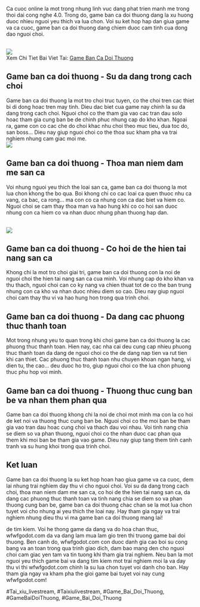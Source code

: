 <p>
        Ca cuoc online la mot trong nhung linh vuc dang phat trien manh me trong thoi dai cong nghe 4.0. Trong do, game ban ca doi thuong dang la xu huong duoc nhieu nguoi yeu thich va lua chon. Voi su ket hop hap dan giua game va ca cuoc, game ban ca doi thuong dang chiem duoc cam tinh cua dong dao nguoi choi.
    </p><br><img src="https://wfwfgodot.com/wp-content/uploads/2025/02/logo-gamebai-doi-thuong-1.webp"></br>
Xem Chi Tiet Bai Viet Tai: <a href="https://wfwfgodot.com/game-ban-ca-doi-thuong/">Game Ban Ca Doi Thuong</a><h2>Game ban ca doi thuong - Su da dang trong cach choi</h2><p>
        Game ban ca doi thuong la mot tro choi truc tuyen, co the choi tren cac thiet bi di dong hoac tren may tinh. Dieu dac biet cua game nay chinh la su da dang trong cach choi. Nguoi choi co the tham gia vao cac tran dau solo hoac tham gia cung ban be de chinh phuc nhung cap do kho khan. Ngoai ra, game con co cac che do choi khac nhu choi theo muc tieu, dua toc do, san boss... Dieu nay giup nguoi choi co the thoa suc kham pha va trai nghiem nhung cam giac moi me.
    <br><img src="https://wfwfgodot.com/wp-content/uploads/2025/02/game-ban-ca-doi-thuong-2.webp"></br><h2>Game ban ca doi thuong - Thoa man niem dam me san ca</h2><p>
        Voi nhung nguoi yeu thich the loai san ca, game ban ca doi thuong la mot lua chon khong the bo qua. Boi khong chi co cac loai ca quen thuoc nhu ca vang, ca bac, ca rong... ma con co ca nhung con ca dac biet va hiem co. Nguoi choi se cam thay thoa man va hao hung khi co co hoi san duoc nhung con ca hiem co va nhan duoc nhung phan thuong hap dan.
    </p><br><img src="https://wfwfgodot.com/wp-content/uploads/2025/02/game-ban-ca-doi-thuong-3.webp"></br><h2>Game ban ca doi thuong - Co hoi de the hien tai nang san ca</h2><p>
        Khong chi la mot tro choi giai tri, game ban ca doi thuong con la noi de nguoi choi the hien tai nang san ca cua minh. Voi nhung cap do kho khan va thu thach, nguoi choi can co ky nang va chien thuat tot de co the ban trung nhung con ca kho va nhan duoc nhieu diem so cao. Dieu nay giup nguoi choi cam thay thu vi va hao hung hon trong qua trinh choi.
    <h2>Game ban ca doi thuong - Da dang cac phuong thuc thanh toan</h2><p>
        Mot trong nhung yeu to quan trong khi choi game ban ca doi thuong la cac phuong thuc thanh toan. Hien nay, cac nha cai deu cung cap nhieu phuong thuc thanh toan da dang de nguoi choi co the de dang nap tien va rut tien khi can thiet. Cac phuong thuc thanh toan nhu chuyen khoan ngan hang, vi dien tu, the cao... deu duoc ho tro, giup nguoi choi co the lua chon phuong thuc phu hop voi minh.
    </p><h2>Game ban ca doi thuong - Thuong thuc cung ban be va nhan them phan qua</h2><p>
        Game ban ca doi thuong khong chi la noi de choi mot minh ma con la co hoi de ket noi va thuong thuc cung ban be. Nguoi choi co the moi ban be tham gia vao tran dau hoac cung choi va thach dau voi nhau. Voi tinh nang chia se diem so va phan thuong, nguoi choi co the nhan duoc cac phan qua them khi moi ban be tham gia vao game. Dieu nay giup tang them tinh canh tranh va su hung khoi trong qua trinh choi.
    <h2>Ket luan</h2><p>
        Game ban ca doi thuong la su ket hop hoan hao giua game va ca cuoc, dem lai nhung trai nghiem day thu vi cho nguoi choi. Voi su da dang trong cach choi, thoa man niem dam me san ca, co hoi de the hien tai nang san ca, da dang cac phuong thuc thanh toan va tinh nang chia se diem so va phan thuong cung ban be, game ban ca doi thuong chac chan se la mot lua chon tuyet voi cho nhung ai yeu thich the loai nay. Hay tham gia ngay va trai nghiem nhung dieu thu vi ma game ban ca doi thuong mang lai!
    </p><p>de tim kiem. Voi he thong game da dang va do hoa chan thuc, wfwfgodot.com da va dang lam mua lam gio tren thi truong game bai doi thuong. Ben canh do, wfwfgodot.com con duoc danh gia cao boi su cong bang va an toan trong qua trinh giao dich, dam bao mang den cho nguoi choi cam giac yen tam va tin tuong khi tham gia trai nghiem. Neu ban la mot nguoi yeu thich game bai va dang tim kiem mot trai nghiem moi la va day thu vi thi wfwfgodot.com chinh la su lua chon tuyet voi danh cho ban. Hay tham gia ngay va kham pha the gioi game bai tuyet voi nay cung wfwfgodot.com!</p>
#Tai_xiu_livestream, #Taixiulivestream, #Game_Bai_Doi_Thuong, #GameBaiDoiThuong, #Game_Bai_Doi_Thuong
